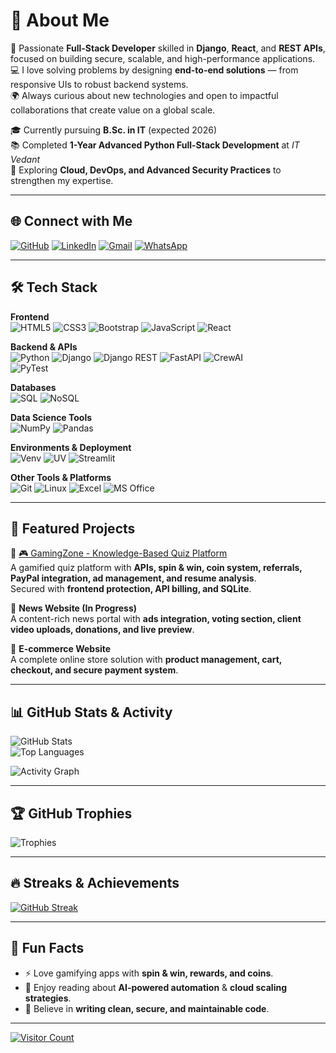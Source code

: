 # 💫 About Me
🚀 Passionate **Full-Stack Developer** skilled in **Django**, **React**, and **REST APIs**, focused on building secure, scalable, and high-performance applications.  
💻 I love solving problems by designing **end-to-end solutions** — from responsive UIs to robust backend systems.  
🌍 Always curious about new technologies and open to impactful collaborations that create value on a global scale.  

🎓 Currently pursuing **B.Sc. in IT** (expected 2026)  
📚 Completed **1-Year Advanced Python Full-Stack Development** at *IT Vedant*  
🌱 Exploring **Cloud, DevOps, and Advanced Security Practices** to strengthen my expertise.  

---

## 🌐 Connect with Me
[![GitHub](https://img.shields.io/badge/GitHub-171515?style=for-the-badge&logo=github&logoColor=white)](https://github.com/sureshdulupolai) 
[![LinkedIn](https://img.shields.io/badge/LinkedIn-0077B5?style=for-the-badge&logo=linkedin&logoColor=white)](https://www.linkedin.com/in/suresh-polai/) 
[![Gmail](https://img.shields.io/badge/Gmail-D14836?style=for-the-badge&logo=gmail&logoColor=white)](mailto:sureshpolai63@gmail.com) 
[![WhatsApp](https://img.shields.io/badge/WhatsApp-25D366?style=for-the-badge&logo=whatsapp&logoColor=white)](https://wa.me/919820646838)

---

## 🛠 Tech Stack

**Frontend**  
![HTML5](https://img.shields.io/badge/html5-E34F26?style=for-the-badge&logo=html5&logoColor=white) 
![CSS3](https://img.shields.io/badge/css3-1572B6?style=for-the-badge&logo=css3&logoColor=white) 
![Bootstrap](https://img.shields.io/badge/bootstrap-7952B3?style=for-the-badge&logo=bootstrap&logoColor=white) 
![JavaScript](https://img.shields.io/badge/javascript-F7DF1E?style=for-the-badge&logo=javascript&logoColor=black) 
![React](https://img.shields.io/badge/react-20232A?style=for-the-badge&logo=react&logoColor=61DAFB)

**Backend & APIs**  
![Python](https://img.shields.io/badge/python-3776AB?style=for-the-badge&logo=python&logoColor=white) 
![Django](https://img.shields.io/badge/django-092E20?style=for-the-badge&logo=django&logoColor=white) 
![Django REST](https://img.shields.io/badge/Django%20REST-ff1709?style=for-the-badge&logo=django&logoColor=white&labelColor=gray) 
![FastAPI](https://img.shields.io/badge/FastAPI-009688?style=for-the-badge&logo=fastapi&logoColor=white) 
![CrewAI](https://img.shields.io/badge/CrewAI-000000?style=for-the-badge&logo=crewai&logoColor=white)  
![PyTest](https://img.shields.io/badge/PyTest-0A9EDC?style=for-the-badge&logo=pytest&logoColor=white) 

**Databases**  
![SQL](https://img.shields.io/badge/SQL-336791?style=for-the-badge&logo=postgresql&logoColor=white) 
![NoSQL](https://img.shields.io/badge/NoSQL-47A248?style=for-the-badge&logo=mongodb&logoColor=white)

**Data Science Tools**  
![NumPy](https://img.shields.io/badge/numpy-013243?style=for-the-badge&logo=numpy&logoColor=white) 
![Pandas](https://img.shields.io/badge/pandas-150458?style=for-the-badge&logo=pandas&logoColor=white)

**Environments & Deployment**  
![Venv](https://img.shields.io/badge/Venv-14354C?style=for-the-badge&logo=python&logoColor=white) 
![UV](https://img.shields.io/badge/UV-FF6F00?style=for-the-badge&logo=python&logoColor=white) 
![Streamlit](https://img.shields.io/badge/Streamlit-FF4B4B?style=for-the-badge&logo=streamlit&logoColor=white)  

**Other Tools & Platforms**  
![Git](https://img.shields.io/badge/git-F05033?style=for-the-badge&logo=git&logoColor=white) 
![Linux](https://img.shields.io/badge/Linux-FCC624?style=for-the-badge&logo=linux&logoColor=black) 
![Excel](https://img.shields.io/badge/Excel-217346?style=for-the-badge&logo=microsoft-excel&logoColor=white) 
![MS Office](https://img.shields.io/badge/MS%20Office-D83B01?style=for-the-badge&logo=microsoft-office&logoColor=white)

---

## 🚀 Featured Projects
🔹 [🎮 GamingZone - Knowledge-Based Quiz Platform](https://github.com/sureshdulupolai/GamingZone)  
A gamified quiz platform with **APIs, spin & win, coin system, referrals, PayPal integration, ad management, and resume analysis**.  
Secured with **frontend protection, API billing, and SQLite**.  

🔹 **News Website (In Progress)**  
A content-rich news portal with **ads integration, voting section, client video uploads, donations, and live preview**.  

🔹 **E-commerce Website**  
A complete online store solution with **product management, cart, checkout, and secure payment system**.  

---

## 📊 GitHub Stats & Activity

![GitHub Stats](https://github-readme-stats.vercel.app/api?username=sureshdulupolai&theme=tokyonight&show_icons=true&count_private=true&include_all_commits=true)  
![Top Languages](https://github-readme-stats.vercel.app/api/top-langs/?username=sureshdulupolai&theme=tokyonight&hide=other&layout=compact)

![Activity Graph](https://github-readme-activity-graph.vercel.app/graph?username=sureshdulupolai&theme=tokyo-night&hide_border=true)

---

## 🏆 GitHub Trophies
![Trophies](https://github-profile-trophy.vercel.app/?username=sureshdulupolai&theme=tokyonight&no-frame=true&no-bg=true&margin-w=5)

---

## 🔥 Streaks & Achievements
[![GitHub Streak](https://streak-stats.demolab.com?user=sureshdulupolai&theme=tokyonight&hide_border=false&card_width=500&currStreakLabel=🔥%20Current%20Streak&longestStreakLabel=🏆%20Longest%20Streak)](https://git.io/streak-stats)

---

## 🧩 Fun Facts
- ⚡ Love gamifying apps with **spin & win, rewards, and coins**.  
- 📖 Enjoy reading about **AI-powered automation** & **cloud scaling strategies**.  
- 🎯 Believe in **writing clean, secure, and maintainable code**.  

---

[![Visitor Count](https://visitcount.itsvg.in/api?id=sureshdulupolai&icon=5&color=6)](https://visitcount.itsvg.in)
